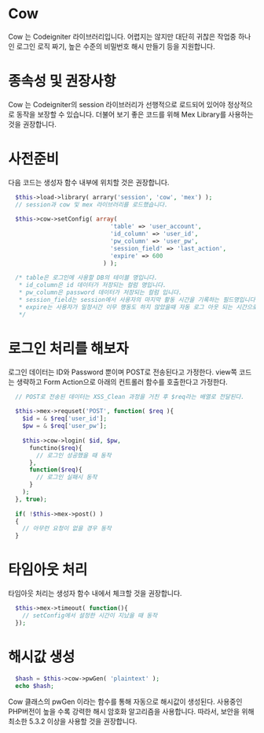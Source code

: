 Cow
===

Cow 는 Codeigniter 라이브러리입니다.  어렵지는 않지만 대단히 귀찮은 작업중 하나인 로그인 로직 짜기, 높은 수준의 비밀번호 해시 만들기 등을 지원합니다.

# 종속성 및 권장사항
Cow 는 Codeigniter의 session 라이브러리가 선행적으로 로드되어 있어야 정상적으로 동작을 보장할 수 있습니다.  더불어 보기 좋은 코드를 위해 Mex Library를 사용하는 것을 권장합니다.

# 사전준비
다음 코드는 생성자 함수 내부에 위치할 것은 권장합니다.

```php
  $this->load->library( arrary('session', 'cow', 'mex') );
  // session과 cow 및 mex 라이브러리를 로드했습니다.
  
  $this->cow->setConfig( array(
                             'table' => 'user_account',
                             'id_column' => 'user_id',
                             'pw_column' => 'user_pw',
                             'session_field' => 'last_action',
                             'expire' => 600
                           ) );
                           
  /* table은 로그인에 사용할 DB의 테이블 명입니다.
   * id_column은 id 데이터가 저장되는 컬럼 명입니다.
   * pw_column은 password 데이터가 저장되는 컬럼 입니다.
   * session_field는 session에서 사용자의 마지막 활동 시간을 기록하는 필드명입니다.
   * expire는 사용자가 일정시간 이무 행동도 하지 않았을때 자동 로그 아웃 되는 시간으로 단위는 초이다.
   */
```

# 로그인 처리를 해보자
로그인 데이터는 ID와 Password 뿐이며 POST로 전송된다고 가정한다.  view쪽 코드는 생략하고 Form Action으로 아래의 컨트롤러 함수를 호출한다고 가정한다.

```php
  // POST로 전송된 데이터는 XSS_Clean 과정을 거친 후 $req라는 배열로 전달된다.
  
  $this->mex->requset('POST', function( $req ){
    $id = & $req['user_id'];
    $pw = & $req['user_pw'];
    
    $this->cow->login( $id, $pw,
      functino($req){
        // 로그인 성공했을 때 동작
      },
      function($req){
        // 로그인 실패시 동작  
      }
    );
  }, true);
  
  if( !$this->mex->post() )
  {
    // 아무런 요청이 없을 경우 동작
  }
```

# 타임아웃 처리
타임아웃 처리는 생성자 함수 내에서 체크할 것을 권장합니다.

```php
  $this->mex->timeout( function(){
    // setConfig에서 설정한 시간이 지났을 때 동작
  });
```

# 해시값 생성
```php
  $hash = $this->cow->pwGen( 'plaintext' );
  echo $hash;
```
Cow 클래스의 pwGen 이라는 함수를 통해 자동으로 해시값이 생성된다.  사용중인 PHP버전이 높을 수록 강력한 해시 암호화 알고리즘을 사용합니다. 따라서, 보안을 위해 최소한 5.3.2 이상을 사용할 것을 권장합니다.

